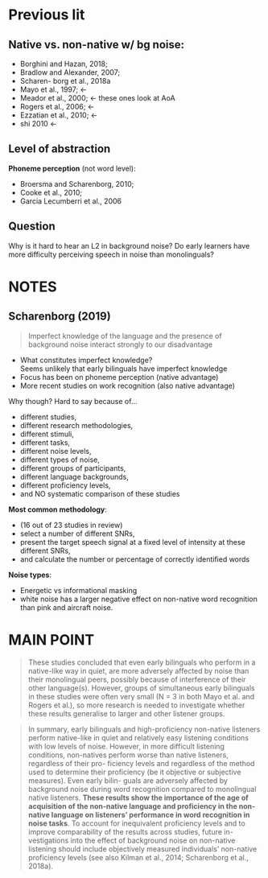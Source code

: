 # Previous lit

## Native vs. non-native w/ bg noise:

- Borghini and Hazan, 2018; 
- Bradlow and Alexander, 2007;  
- Scharen- borg et al., 2018a
- Mayo et al., 1997;     <-
- Meador et al., 2000;   <- these ones look at AoA
- Rogers et al., 2006;   <-
- Ezzatian et al., 2010; <-
- shi 2010               <-

## Level of abstraction

**Phoneme perception** (not word level):

- Broersma and Scharenborg, 2010; 
- Cooke et al., 2010; 
- Garcia Lecumberri et al., 2006

## Question 

Why is it hard to hear an L2 in background noise?
Do early learners have more difficulty perceiving speech in noise than monolinguals?

# NOTES

## Scharenborg (2019)

> Imperfect knowledge of the language and the presence of background noise interact strongly to our disadvantage 

- What constitutes imperfect knowledge?  
Seems unlikely that early bilinguals have imperfect knowledge
- Focus has been on phoneme perception (native advantage)
- More recent studies on work recognition (also native advantage)

Why though? Hard to say because of...

- different studies, 
- different research methodologies, 
- different stimuli, 
- different tasks, 
- different noise levels, 
- different types of noise, 
- different groups of participants, 
- different language backgrounds, 
- different proficiency levels, 
- and NO systematic comparison of these studies

**Most common methodology**:

- (16 out of 23 studies in review)
- select a number of different SNRs, 
- present the target speech signal at a fixed level of intensity at these different SNRs, 
- and calculate the number or percentage of correctly identified words

**Noise types**:

- Energetic vs informational masking
- white noise has a larger negative effect on non-native word recognition than pink and aircraft noise.


# MAIN POINT

> These studies concluded that even early bilinguals who perform in a native-like way in quiet, are more adversely affected by noise than their monolingual peers, possibly because of interference of their other language(s). 
However, groups of simultaneous early bilinguals in these studies were often very small (N = 3 in both Mayo et al. and Rogers et al.), so more research is needed to investigate whether these results generalise to larger and other listener groups.

> In summary, early bilinguals and high-proficiency non-native listeners perform native-like in quiet and relatively easy listening conditions with low levels of noise. However, in more difficult listening conditions, non-natives perform worse than native listeners, regardless of their pro- ficiency levels and regardless of the method used to determine their proficiency (be it objective or subjective measures). Even early bilin- guals are adversely affected by background noise during word recognition compared to monolingual native listeners. **These results show the importance of the age of acquisition of the non-native language and proficiency in the non-native language on listeners’ performance in word recognition in noise tasks**. To account for inequivalent proficiency levels and to improve comparability of the results across studies, future in- vestigations into the effect of background noise on non-native listening should include objectively measured individuals’ non-native proficiency levels (see also Kilman et al., 2014; Scharenborg et al., 2018a).



